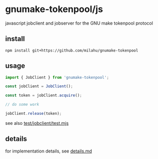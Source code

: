 # gnumake-tokenpool/js

javascript jobclient and jobserver for the GNU make tokenpool protocol

## install

```
npm install git+https://github.com/milahu/gnumake-tokenpool
```

## usage

```js
import { JobClient } from 'gnumake-tokenpool';

const jobClient = JobClient();

const token = jobClient.acquire();

// do some work

jobClient.release(token);
```

see also [test/jobclient/test.mjs](test/jobclient/test.mjs)

## details

for implementation details, see [details.md](details.md)
